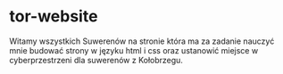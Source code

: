 # tor-website
 Witamy wszystkich Suwerenów na stronie która ma za zadanie nauczyć mnie budować strony w języku html i css oraz ustanowić miejsce w cyberprzestrzeni dla suwerenów z Kołobrzegu.
